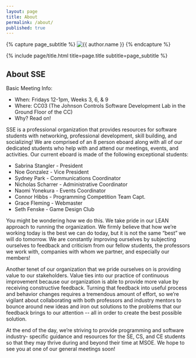 ```yaml
---
layout: page
title: About
permalink: /about/
published: true
---
```


<div class="page" markdown="1">

{% capture page_subtitle %}
<img
    class="me"
    alt="{{ author.name }}"
    src="{{ site.author.photo | relative_url }}"
    srcset="{{ site.author.photo2x | relative_url }} 2x"
/>
{% endcapture %}

{% include page/title.html title=page.title subtitle=page_subtitle %}

## About SSE
Basic Meeting Info:
* When: Fridays 12-1pm, Weeks 3, 6, & 9 
* Where: CC03 (The Johnson Controls Software Development Lab in the Ground Floor of the CC)
* Why? Read on!

SSE is a professional organization that provides resources for software students with networking, professional development, skill building, and socializing! We are comprised of an 8 person eboard along with all of our dedicated students who help with and attend our meetings, events, and activities. Our current eboard is made of the following exceptional students:

* Sabrina Stangler - President
* Noe Gonzalez - Vice President
* Sydney Park - Communications Coordinator
* Nicholas Scharrer - Administrative Coordinator
* Naomi Yonekura - Events Coordinator
* Connor Hibbs - Programming Competition Team Capt.
* Grace Fleming - Webmaster
* Seth Fenske - Game Design Club

You might be wondering how we do this. We take pride in our LEAN approach to running the organization. We firmly believe that how we’re working today is the best we can do today, but it is not the same “best” we will do tomorrow. We are constantly improving ourselves by subjecting ourselves to feedback and criticism from our fellow students, the professors we work with, companies with whom we partner, and especially our members!

Another tenet of our organization that we pride ourselves on is providing value to our stakeholders. Value ties into our practice of continuous improvement because our organization is able to provide more value by receiving constructive feedback.   Turning that feedback into useful process and behavior changes requires a tremendous amount of effort, so we’re vigilant about collaborating with both professors and industry mentors to bounce around new ideas and iron out solutions to the problems that our feedback brings to our attention -- all in order to create the best possible solution. 

At the end of the day, we’re striving to provide programming and software industry- specific guidance and resources for the SE, CS, and CE students  so that they may thrive during and beyond their time at MSOE. We hope to see you at one of our general meetings soon!


</div>
